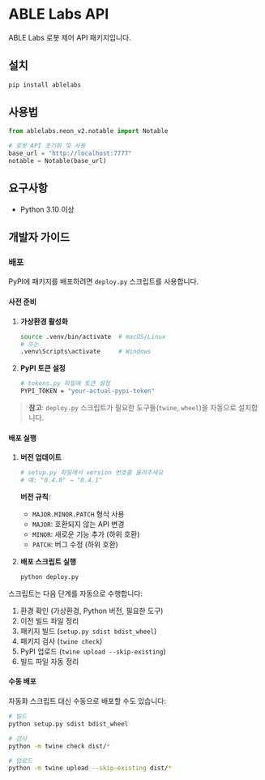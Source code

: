 # ABLE Labs API

ABLE Labs 로봇 제어 API 패키지입니다.

## 설치

```bash
pip install ablelabs
```

## 사용법

```python
from ablelabs.neon_v2.notable import Notable

# 로봇 API 초기화 및 사용
base_url = "http://localhost:7777"
notable = Notable(base_url)
```

## 요구사항

- Python 3.10 이상

## 개발자 가이드

### 배포

PyPI에 패키지를 배포하려면 `deploy.py` 스크립트를 사용합니다.

#### 사전 준비

1. **가상환경 활성화**
   ```bash
   source .venv/bin/activate  # macOS/Linux
   # 또는
   .venv\Scripts\activate     # Windows
   ```

2. **PyPI 토큰 설정**
   ```bash
   # tokens.py 파일에 토큰 설정
   PYPI_TOKEN = "your-actual-pypi-token"
   ```

> **참고**: `deploy.py` 스크립트가 필요한 도구들(`twine`, `wheel`)을 자동으로 설치합니다.

#### 배포 실행

1. **버전 업데이트**
   ```bash
   # setup.py 파일에서 version 번호를 올려주세요
   # 예: "0.4.0" → "0.4.1"
   ```
   
   **버전 규칙**:
   - `MAJOR.MINOR.PATCH` 형식 사용
   - `MAJOR`: 호환되지 않는 API 변경
   - `MINOR`: 새로운 기능 추가 (하위 호환)
   - `PATCH`: 버그 수정 (하위 호환)

2. **배포 스크립트 실행**
   ```bash
   python deploy.py
   ```

스크립트는 다음 단계를 자동으로 수행합니다:
1. 환경 확인 (가상환경, Python 버전, 필요한 도구)
2. 이전 빌드 파일 정리
3. 패키지 빌드 (`setup.py sdist bdist_wheel`)
4. 패키지 검사 (`twine check`)
5. PyPI 업로드 (`twine upload --skip-existing`)
6. 빌드 파일 자동 정리

#### 수동 배포

자동화 스크립트 대신 수동으로 배포할 수도 있습니다:

```bash
# 빌드
python setup.py sdist bdist_wheel

# 검사
python -m twine check dist/*

# 업로드
python -m twine upload --skip-existing dist/*
```
